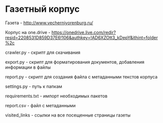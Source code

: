 # Газетный корпус
Газета - http://www.vecherniyorenburg.ru/

Корпус на one.drive - https://onedrive.live.com/redir?resid=2208531D859D37E6!106&authkey=!AD6XZOtt3_kDepY&ithint=folder%2c

crawler.py - скрипт для скачивания

export.py - скрипт для форматирования документов, добавления информации в файлы

report.py - скрипт для создания файла с метаданными текстов корпуса

settings.py - путь к папкам

requirements.txt - импорт необходимых пакетов

report.csv - файл с метаданными

visited_links - ссылки на все посещенные страницы газеты 